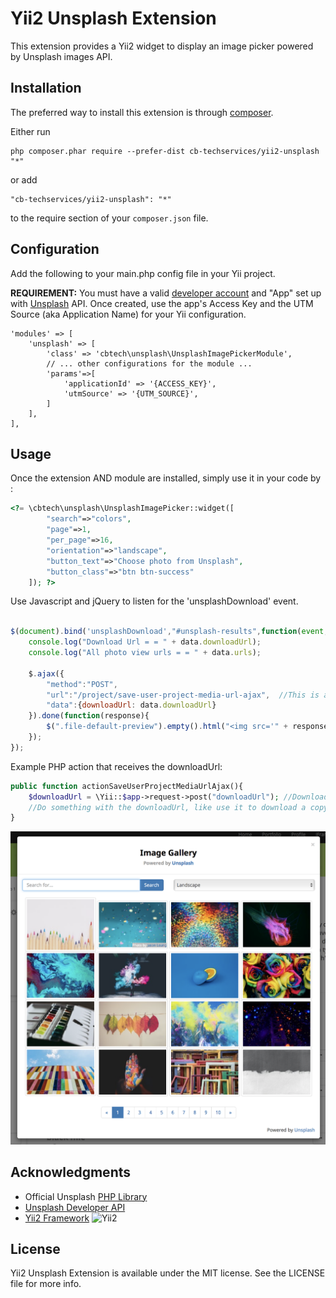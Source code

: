 Yii2 Unsplash Extension
========================
This extension provides a Yii2 widget to display an image picker powered by Unsplash images API.

Installation
------------

The preferred way to install this extension is through [composer](http://getcomposer.org/download/).

Either run

```
php composer.phar require --prefer-dist cb-techservices/yii2-unsplash "*"
```

or add

```
"cb-techservices/yii2-unsplash": "*"
```

to the require section of your `composer.json` file.

Configuration
------------
Add the following to your main.php config file in your Yii project.

**REQUIREMENT:** You must have a valid [developer account](https://unsplash.com/documentation#getting-started) and "App" set up with [Unsplash](https://unsplash.com) API.  Once created, use the app's Access Key and the UTM Source (aka Application Name) for your Yii configuration.

```
'modules' => [
	'unsplash' => [
        'class' => 'cbtech\unsplash\UnsplashImagePickerModule',
        // ... other configurations for the module ...
        'params'=>[
			'applicationId'	=> '{ACCESS_KEY}',
			'utmSource' => '{UTM_SOURCE}',
        ]
    ],	
],
```
Usage
-----

Once the extension AND module are installed, simply use it in your code by  :

```php
<?= \cbtech\unsplash\UnsplashImagePicker::widget([
		"search"=>"colors",
		"page"=>1,
		"per_page"=>16,
		"orientation"=>"landscape",
		"button_text"=>"Choose photo from Unsplash",
		"button_class"=>"btn btn-success"
	]); ?>
```

Use Javascript and jQuery to listen for the 'unsplashDownload' event.

```javascript

$(document).bind('unsplashDownload',"#unsplash-results",function(event, data){
	console.log("Download Url = = " + data.downloadUrl);
	console.log("All photo view urls = = " + data.urls);

	$.ajax({
		"method":"POST",
		"url":"/project/save-user-project-media-url-ajax",  //This is a custom PHP script that recieves the download URL of the photo and downloads it to the server.
		"data":{downloadUrl: data.downloadUrl}
	}).done(function(response){
		$(".file-default-preview").empty().html("<img src='" + response.data.media.url + "' style='width:200px;height:200px;object-fit:cover;'/>");
	});
});

```

Example PHP action that receives the downloadUrl: 
```php
public function actionSaveUserProjectMediaUrlAjax(){
	$downloadUrl = \Yii::$app->request->post("downloadUrl"); //Download URL sent via $_POST
	//Do something with the downloadUrl, like use it to download a copy of the photo to your server.
}
```

![Image of Yii2 Unsplash Image Picker](./screenshots/Screenshot1.png)

## Acknowledgments
* Official Unsplash [PHP Library](https://github.com/unsplash/unsplash-php)
* [Unsplash Developer API](https://unsplash.com/developers) 
* [Yii2 Framework](https://github.com/yiisoft/yii2)  ![Yii2](https://img.shields.io/badge/Powered_by-Yii_Framework-green.svg?style=flat)

## License

Yii2 Unsplash Extension is available under the MIT license. See the LICENSE file for more info.
